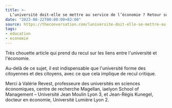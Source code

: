 ```yaml
---
title: >-
  L’université doit-elle se mettre au service de l’économie ? Retour sur un débat vieux de plusieurs siècles
date: "2023-08-22T00:00:00+02:00"
source: https://theconversation.com/luniversite-doit-elle-se-mettre-au-service-de-leconomie-retour-sur-un-debat-vieux-de-plusieurs-siecles-206810
tags:
- education
- economie
---
```


Très chouette article qui prend du recul sur les liens entre l'université et l'économie.

Au-delà de ce sujet, il est indispensable que l'université forme des citoyennes et des citoyens, avec ce que cela implique de recul critique.

Merci à Valérie Revest, professeure des universités en sciences économiques, centre de recherche Magellan, iaelyon School of Management – Université Jean Moulin Lyon 3, et Jean-Régis Kunegel, docteur en économie, Université Lumière Lyon 2.